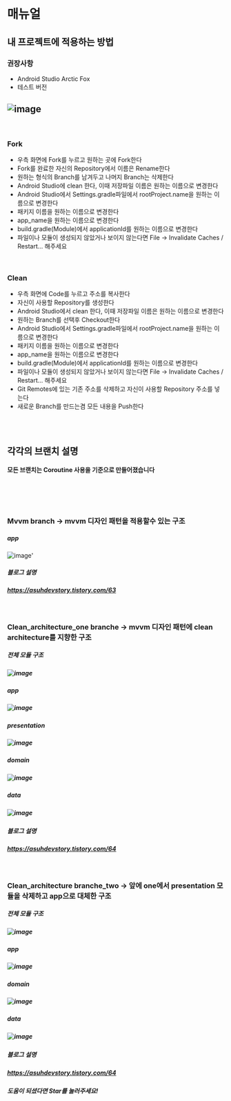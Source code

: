 # 매뉴얼
## 내 프로젝트에 적용하는 방법

### 권장사항
- Android Studio Arctic Fox
- 테스트 버전
## ![image](https://user-images.githubusercontent.com/67040465/146757408-56e4bfb7-bbf2-440e-a746-6bb184a8caed.png)
<br>

### Fork
- 우측 화면에 Fork를 누르고 원하는 곳에 Fork한다
- Fork를 완료한 자신의 Repository에서 이름은 Rename한다
- 원하는 형식의 Branch를 남겨두고 나머지 Branch는 삭제한다
- Android Studio에 clean 한다, 이때 저장파일 이름은 원하는 이름으로 변경한다
- Android Studio에서 Settings.gradle파일에서 rootProject.name을 원하는 이름으로 변경한다
- 패키지 이름을 원하는 이름으로 변경한다
- app_name을 원하는 이름으로 변경한다
- build.gradle(Module)에서 applicationId를 원하는 이름으로 변경한다
- 파일이나 모듈이 생성되지 않았거나 보이지 않는다면 File -> Invalidate Caches / Restart... 해주세요
<br>

### Clean
- 우측 화면에 Code를 누르고 주소를 복사한다
- 자신이 사용할 Repository를 생성한다
- Android Studio에서 clean 한다, 이때 저장파일 이름은 원하는 이름으로 변경한다
- 원하는 Branch를 선택후 Checkout한다
- Android Studio에서 Settings.gradle파일에서 rootProject.name을 원하는 이름으로 변경한다
- 패키지 이름을 원하는 이름으로 변경한다
- app_name을 원하는 이름으로 변경한다
- build.gradle(Module)에서 applicationId를 원하는 이름으로 변경한다
- 파일이나 모듈이 생성되지 않았거나 보이지 않는다면 File -> Invalidate Caches / Restart... 해주세요
- Git Remotes에 있는 기존 주소를 삭제하고 자신이 사용할 Repository 주소를 넣는다
- 새로운 Branch를 만드는겸 모든 내용을 Push한다

<br><br>
## 각각의 브랜치 설명
#### 모든 브랜치는 Coroutine 사용을 기준으로 만들어졌습니다
# <br>
### Mvvm branch -> mvvm 디자인 패턴을 적용할수 있는 구조
##### app
![image](https://user-images.githubusercontent.com/67040465/145801681-f17aab06-4619-4163-96de-232cbbd8acaa.png)'
##### 블로그 설명
##### https://asuhdevstory.tistory.com/63
<br>

### Clean_architecture_one branche -> mvvm 디자인 패턴에 clean architecture를 지향한 구조
##### 전체 모듈 구조
##### ![image](https://user-images.githubusercontent.com/67040465/145914910-d1c95b1b-73d1-4499-9f91-964702fc3ca1.png)

##### app
##### ![image](https://user-images.githubusercontent.com/67040465/145915205-8a2ad4d8-7307-443c-8f96-6f6fbb6be75f.png)

##### presentation
##### ![image](https://user-images.githubusercontent.com/67040465/145915279-c748e9b5-86f7-4574-90a3-fa54247446f0.png)

##### domain
##### ![image](https://user-images.githubusercontent.com/67040465/145915345-533f5f02-d9a6-423f-a4e7-9f10fae0e95f.png)

##### data
##### ![image](https://user-images.githubusercontent.com/67040465/145915413-7cd75c0e-fed4-40aa-8897-5410dc4b7c85.png)

##### 블로그 설명
##### https://asuhdevstory.tistory.com/64
<br>

### Clean_architecture branche_two -> 앞에 one에서 presentation 모듈을 삭제하고 app으로 대체한 구조
##### 전체 모듈 구조
##### ![image](https://user-images.githubusercontent.com/67040465/146285064-4cbcf60b-50e8-4685-b992-c34be5d90940.png)

##### app
##### ![image](https://user-images.githubusercontent.com/67040465/146285095-f219cc81-e521-4d21-ad21-58974e9bd7ed.png)

##### domain
##### ![image](https://user-images.githubusercontent.com/67040465/145915345-533f5f02-d9a6-423f-a4e7-9f10fae0e95f.png)

##### data
##### ![image](https://user-images.githubusercontent.com/67040465/145915413-7cd75c0e-fed4-40aa-8897-5410dc4b7c85.png)

##### 블로그 설명
##### https://asuhdevstory.tistory.com/64

##### 도움이 되셨다면 Star를 눌러주세요!

